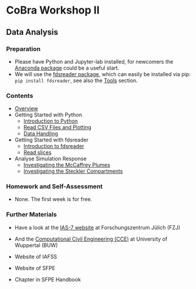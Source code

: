 # CoBra Workshop II

## Data Analysis

### Preparation
- Please have Python and Jupyter-lab installed, for newcomers the [Anaconda package](https://www.anaconda.com/products/distribution) could be a useful start.
- We will use the [fdsreader package](https://github.com/FireDynamics/fdsreader), which can easily be installed via pip: `pip install fdsreader`, see also the [Tools](../../tools/03_analysis/02_fdsreader) section.

### Contents
- [Overview](../../overview/01_overview)
- Getting Started with Python
    - [Introduction to Python](../../tools/03_analysis/01_python)
    - [Read CSV Files and Plotting](../../examples/01_basic/03_basic_example_iii)
    - [Data Handling](../../examples/02_intermediate/01_data_analysis_01)
- Getting Started with fdsreader
    - [Introduction to fdsreader](../../tools/03_analysis/02_fdsreader)
    - [Read slices](../../tools/03_analysis/02_fdsreader)
- Analyse Simulation Response
    - [Investigating the McCaffrey Plumes](../../examples/03_advanced/01_example_mccaffreyplumes)
    - [Investigating the Steckler Compartments](../../examples/03_advanced/02_example_stecklercompartments)

### Homework and Self-Assessment
- None. The first week is for free.

### Further Materials
- Have a look at the [IAS-7 website](https://www.fz-juelich.de/de/ias/ias-7) at Forschungszentrum Jülich (FZJ)
- And the [Computational Civil Engineering (CCE)](https://www.cce.uni-wuppertal.de) at University of Wuppertal (BUW)

- Website of IAFSS
- Website of SFPE
- Chapter in SFPE Handbook
